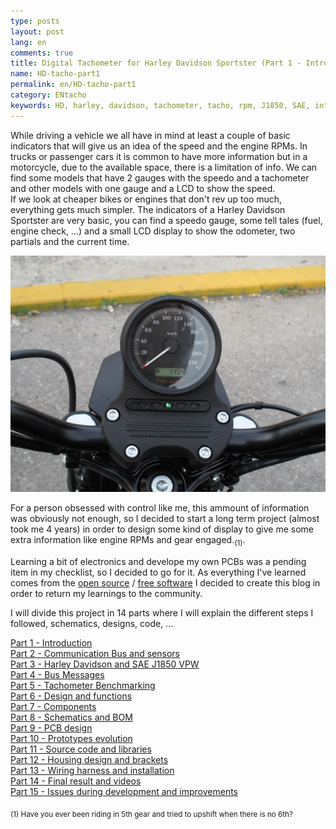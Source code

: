 ```yaml
---
type: posts
layout: post
lang: en
comments: true
title: Digital Tachometer for Harley Davidson Sportster (Part 1 - Introduction)
name: HD-tacho-part1
permalink: en/HD-tacho-part1
category: ENtacho
keywords: HD, harley, davidson, tachometer, tacho, rpm, J1850, SAE, introduction
---
```


While driving a vehicle we all have in mind at least a couple of basic indicators that will give us an idea of the speed and the engine RPMs. In trucks or passenger cars it is common to have more information but in a motorcycle, due to the available space, there is a limitation of info. We can find some models that have 2 gauges with the speedo and a tachometer and other models with one gauge and a LCD to show the speed.<br>
If we look at cheaper bikes or engines that don't rev up too much, everything gets much simpler. The indicators of a Harley Davidson Sportster are very basic, you can find a speedo gauge, some tell tales (fuel, engine check, ...) and a small LCD display to show the odometer, two partials and the current time. 
<p>


<center><img src="/images/Part1/meter.png" alt="Contingut: HD Sportster speedometer. Source: Momex.cat"></center>

For a person obsessed with control like me, this ammount of information was obviously not enough, so I decided to start a long term project (almost took me 4 years) in order to design some kind of display to give me some extra information like engine RPMs and gear engaged.<sub>(1)</sub>. <p>

Learning a bit of electronics and develope my own PCBs was a pending item in my checklist, so I decided to go for it. As everything I've learned comes from the <a href="https://en.wikipedia.org/wiki/Open-source_software" target="_blank">open source</a> / <a href="https://en.wikipedia.org/wiki/Free_software" target="_blank">free software</a> I decided to create this blog in order to return my learnings to the community.<br>

I will divide this project in 14 parts where I will explain the different steps I followed, schematics, designs, code, ... 
<p>

<a href="/en/HD-tacho-part1">Part 1 - Introduction </a> <br>
<a href="/en/HD-tacho-part2">Part 2 - Communication Bus and sensors </a><br>
<a href="/en/HD-tacho-part3">Part 3 - Harley Davidson and SAE J1850 VPW </a><br>
<a href="/en/HD-tacho-part4">Part 4 - Bus Messages </a><br>
<a href="/en/HD-tacho-part5">Part 5 - Tachometer Benchmarking </a><br>
<a href="/en/HD-tacho-part6">Part 6 - Design and functions </a><br>
<a href="/en/HD-tacho-part7">Part 7 - Components</a><br>
<a href="/en/HD-tacho-part8">Part 8 - Schematics and BOM</a><br>
<a href="/en/HD-tacho-part9">Part 9 - PCB design</a><br>
<a href="/en/HD-tacho-part10">Part 10 - Prototypes evolution </a><br>
<a href="/en/HD-tacho-part11">Part 11 - Source code and libraries </a><br>
<a href="/en/HD-tacho-part12">Part 12 - Housing design and brackets </a><br>
<a href="/en/HD-tacho-part13">Part 13 - Wiring harness and installation </a><br>
<a href="/en/HD-tacho-part14">Part 14 - Final result and videos </a><br>
<a href="/en/HD-tacho-part15">Part 15 - Issues during development and improvements </a><br>

<p>
<sub>(1) Have you ever been riding in 5th gear and tried to upshift when there is no 6th?</sub>

